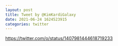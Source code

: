 ```yaml
--- 
layout: post 
title: Tweet by @KimKardiGalaxy 
date: 2021-06-24 1624523915 
categories: twitter 
--- 
```

https://twitter.com/o/status/1407981444618719233